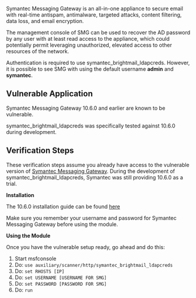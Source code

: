 Symantec Messaging Gateway is an all-in-one appliance to secure email with real-time antispam,
antimalware, targeted attacks, content filtering, data loss, and email encryption.

The management console of SMG can be used to recover the AD password by any user with at least
read access to the appliance, which could potentially permit leveraging unauthorized, elevated
access to other resources of the network.

Authentication is required to use symantec_brightmail_ldapcreds. However, it is possible to see
SMG with using the default username **admin** and **symantec**.


## Vulnerable Application

Symantec Messaging Gateway 10.6.0 and earlier are known to be vulnerable.

symantec_brightmail_ldapcreds was specifically tested against 10.6.0 during development.

## Verification Steps

These verification steps assume you already have access to the vulnerable version of
[Symantec Messaging Gateway](https://www.symantec.com/products/threat-protection/messaging-gateway).
During the development of symantec_brightmail_ldapcreds, Symantec was still providing 10.6.0 as a trial.

**Installation**

The 10.6.0 installation guide can be found [here](https://symwisedownload.symantec.com//resources/sites/SYMWISE/content/live/DOCUMENTATION/9000/DOC9108/en_US/smg_10.6_installation_guide.pdf?__gda__=1465490103_20360f5503fd3ef6ce426bd541fd2109)

Make sure you remember your username and password for Symantec Messaging Gateway before using
the module.

**Using the Module**

Once you have the vulnerable setup ready, go ahead and do this:

1. Start msfconsole
2. Do: ```use auxiliary/scanner/http/symantec_brightmail_ldapcreds```
3. Do: ```set RHOSTS [IP]```
4. Do: ```set USERNAME [USERNAME FOR SMG]```
5. Do: ```set PASSWORD [PASSWORD FOR SMG]```
6. Do: ```run```
